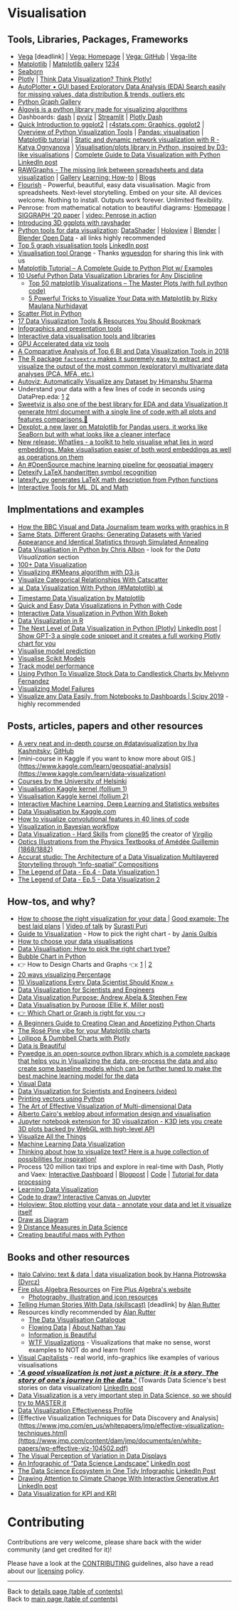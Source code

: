 # Visualisation

## Tools, Libraries, Packages, Frameworks
  - [Vega](https://skillsmatter.com/skillscasts/12257-vega-a-grammar-of-interactive-graphics) [deadlink] | [Vega: Homepage](https://vega.github.io) | [Vega: GitHub](https://github.com/vega) | [Vega-lite](https://vega.github.io/vega-lite/)
  - [Matplotlib](https://www.dataquest.io/blog/matplotlib-tutorial/) | [Matplotlib gallery](https://matplotlib.org/3.2.2/gallery/index.html) [1](https://matplotlib.org/gallery.html)[2](https://pythonspot.com/matplotlib-gallery/)[3](https://python-graph-gallery.com/matplotlib/)[4](https://github.com/rasbt/matplotlib-gallery)
  - [Seaborn](https://lnkd.in/gih7hqz)
  - [Plotly](https://lnkd.in/gBYBMXc) | [Think Data Visualization? Think Plotly!](https://www.linkedin.com/posts/philipvollet_datascience-datascientist-analytics-activity-6715195138328674304-WAXn)
  - [AutoPlotter • GUI based Exploratory Data Analysis (EDA) Search easily for missing values, data distribution & trends, outliers etc](https://www.linkedin.com/posts/philipvollet_analytics-data-dataexploration-activity-6691932081448218624-5xNy)
  - [Python Graph Gallery](https://lnkd.in/gdGe-ef)
  - [Algovis is a python library made for visualizing algorithms](https://www.linkedin.com/posts/stevenouri_innovation-machinelearning-python-activity-6694175551722278912-EfSP)
  - Dashboards: [dash](https://plot.ly/dash/) | [pyviz](http://panel.pyviz.org) | [Streamlit]( https://streamlit.io/) | [Plotly Dash](https://plotly.com/dash/)
  - [Quick Introduction to ggplot2](http://blog.echen.me/2012/01/17/quick-introduction-to-ggplot2/) | [r4stats.com: Graphics, ggplot2](http://r4stats.com/examples/graphics-ggplot2/) | [Overview of Python Visualization Tools](https://pbpython.com/visualization-tools-1.html) | [Pandas: visualisation](http://pandas.pydata.org/pandas-docs/stable/user_guide/visualization.html) | [Matplotlib tutorial](https://github.com/rougier/matplotlib-tutorial) | [Static and dynamic network visualization with R - Katya Ognyanova](http://kateto.net/network-visualization) | [Visualisation/plots library in Python, inspired by D3-like visualisations](https://github.com/dxe4/uplot) | [Complete Guide to Data Visualization with Python](https://towardsdatascience.com/complete-guide-to-data-visualization-with-python-2dd74df12b5e) [LinkedIn post](https://www.linkedin.com/posts/ericaxelrod_complete-guide-to-data-visualization-with-activity-6639697943198736384-bIjG)
  - [RAWGraphs - The missing link between spreadsheets and data visualization](https://rawgraphs.io/) | [Gallery](https://rawgraphs.io/gallery/) [Learning: How-to](https://rawgraphs.io/learning/) | [Blogs](https://rawgraphs.io/blog/)
  - [Flourish](https://flourish.studio/) - Powerful, beautiful, easy
data visualisation. Magic from spreadsheets. Next-level storytelling. Embed on your site. All devices welcome. Nothing to install. Outputs work forever. Unlimited flexibility.
  - Penrose: from mathematical notation to beautiful diagrams: [Homepage](http://penrose.ink/) | [SIGGRAPH '20 paper](http://penrose.ink/siggraph20) | [video: Penrose in action](https://vimeo.com/416822487)
  - [Introducing 3D ggplots with rayshader](https://www.linkedin.com/posts/stevenouri_innovation-artificialintelligence-visualization-ugcPost-6668681520477274112-1JQ5)
  - [Python tools for data visualization](https://pyviz.org/): [DataShader](https://datashader.org/) | [Holoview](http://holoviews.org/) | [Blender](https://www.blender.org/) | [Blender Open Data](https://opendata.blender.org/) - all links highly recommended
  - [Top 5 graph visualisation tools](https://www.datasciencecentral.com/profiles/blogs/top-5-graph-visualisation-tools) [LinkedIn post](https://www.linkedin.com/posts/data-science-central_top-5-graph-visualisation-tools-activity-6644610781100994560-w6rN)
  - [Visualisation tool Orange](https://orange.biolab.si/#Orange-Features) - Thanks [wguesdon](https://github.com/wguesdon) for sharing this link with us
  - [Matplotlib Tutorial – A Complete Guide to Python Plot w/ Examples](https://lnkd.in/fFkUgQP)
  - [10 Useful Python Data Visualization Libraries for Any Discipline](https://mode.com/blog/python-data-visualization-libraries/)
     - [Top 50 matplotlib Visualizations – The Master Plots (with full python code)](https://www.machinelearningplus.com/plots/top-50-matplotlib-visualizations-the-master-plots-python/#1.-Scatter-plot)
     - [5 Powerful Tricks to Visualize Your Data with Matplotlib by Rizky Maulana Nurhidayat](https://www.linkedin.com/posts/towards-data-science_5-powerful-tricks-to-visualize-your-data-activity-6716999017034788864-UCzO)
  - [Scatter Plot in Python](https://www.youtube.com/watch?v=RsdVAPJ1DZw&feature=youtu.be)
  - [17 Data Visualization Tools & Resources You Should Bookmark](https://www.linkedin.com/posts/data-science-central_17-data-visualization-tools-resources-you-activity-6620724391854555136-v3oo)
  - [Infographics and presentation tools](https://www.fireplusalgebra.com/infographics-and-presentation-tools)
  - [Interactive data visualisation tools and libraries](https://www.fireplusalgebra.com/infographics-and-presentation-tools)
  - [GPU Accelerated data viz tools](https://www.linkedin.com/posts/murraydata_data-todashboard-activity-6623659330199781376-YIUQ)
  - [A Comparative Analysis of Top 6 BI and Data Visualization Tools in 2018](https://www.linkedin.com/posts/data-science-central_a-comparative-analysis-of-top-6-bi-and-data-activity-6650615095447605248-dJs6)
  - [The R package `factoextra` makes it supremely easy to extract and visualize the output of the most common (exploratory) multivariate data analyses (PCA, MFA, etc.)](https://www.linkedin.com/posts/indrajeet-patil-397865174_r-rstats-dataviz-activity-6657548256693800960-VBbk)
  - [Autoviz: Automatically Visualize any Dataset by Himanshu Sharma](https://www.linkedin.com/posts/towards-data-science_autoviz-automatically-visualize-any-dataset-activity-6690393202836443136-5B4-)
  - Understand your data with a few lines of code in seconds using DataPrep.eda: [1](https://github.com/sfu-db/dataprep) [2](https://sfu-db.github.io/dataprep/index.html)
  - [Sweetviz is also one of the best library for EDA and data Visualization,It generate html document with a single line of code,with all plots and features comparisons.🤟](https://pypi.org/project/sweetviz/)
  - [Dexplot: a new layer on Matplotlib for Pandas users, it works like SeaBorn but with what looks like a cleaner interface](https://github.com/dexplo/dexplot/)
  - [New release: Whatlies - a toolkit to help visualise what lies in word embeddings. Make visualisation easier of both word embeddings as well as operations on them](https://www.linkedin.com/posts/philipvollet_nlp-machinelearning-datascience-activity-6704264100802822144-4TV5)
  - [An #OpenSource machine learning pipeline for geospatial imagery](https://www.linkedin.com/posts/philipvollet_opensource-machinelearning-geoai-activity-6700296698390020096-7XyA)
  - [Detexify LaTeX handwritten symbol recognition](https://detexify.kirelabs.org/classify.html)
  - [latexify_py generates LaTeX math description from Python functions](https://www.linkedin.com/posts/philipvollet_python-latex-math-activity-6700350819059007488-JEJr)
  - [Interactive Tools for ML, DL and Math](https://github.com/Machine-Learning-Tokyo/Interactive_Tools)

## Implmentations and examples

  - [How the BBC Visual and Data Journalism team works with graphics in R](https://medium.com/bbc-visual-and-data-journalism/how-the-bbc-visual-and-data-journalism-team-works-with-graphics-in-r-ed0b35693535)
  - [Same Stats, Different Graphs: Generating Datasets with Varied Appearance and Identical Statistics through Simulated Annealing](https://www.autodeskresearch.com/publications/samestats)
  - [Data Visualisation in Python by Chris Albon](https://chrisalbon.com/#python) - look for the _Data Visualization_ section
  - [100+ Data Visualization](https://www.linkedin.com/posts/nabihbawazir_machinelearing-artificailintelligence-activity-6606240371859124224-dFM1)
  - [Visualizing #KMeans algorithm with D3.js](https://www.linkedin.com/posts/nabihbawazir_kmeans-ugcPost-6607183847048220672-1iFK)
  - [Visualize Categorical Relationships With Catscatter](https://www.linkedin.com/posts/towards-data-science_visualize-categorical-relationships-with-activity-6653475444580581376-y43i)
  - [📊 Data Visualization With Python (#Matplotlib) 📊](https://www.linkedin.com/posts/asif-bhat_data-visualization-matplotlib-activity-6652842499503153152-He0N)
  - [Timestamp Data Visualization by Matplotlib](https://www.datasciencecentral.com/profiles/blogs/timestamp-data-and-visualization-by-matplotlib)
  - [Quick and Easy Data Visualizations in Python with Code](https://towardsdatascience.com/5-quick-and-easy-data-visualizations-in-python-with-code-a2284bae952f)
  - [Interactive Data Visualization in Python With Bokeh](https://realpython.com/python-data-visualization-bokeh/)
  - [Data Visualization in R](https://lnkd.in/fEvZB_N)
  - [The Next Level of Data Visualization in Python (Plotly)](https://towardsdatascience.com/the-next-level-of-data-visualization-in-python-dd6e99039d5e) [LinkedIn post](https://lnkd.in/fKn4cPM) | [Show GPT-3 a single code snippet and it creates a full working Plotly chart for you](https://www.linkedin.com/posts/philipvollet_ai-artificialintelligence-dashboard-activity-6692806605131644928-plLk)
  - [Visualise model prediction](https://app.wandb.ai/lavanyashukla/visualize-predictions/reports/Visualize-Model-Predictions--Vmlldzo1NjM4OA/)
  - [Visualise Scikit Models](https://app.wandb.ai/lavanyashukla/visualize-sklearn/reports/Visualize-Scikit-Models--Vmlldzo0ODIzNg)
  - [Track model performance](https://app.wandb.ai/lavanyashukla/visualize-models/reports/Track-Model-Performance--Vmlldzo1NTk2MA)
  - [Using Python To Visualize Stock Data to Candlestick Charts by Melvynn Fernandez](https://www.linkedin.com/posts/towards-data-science_using-python-to-visualize-stock-data-to-candlestick-activity-6659065025443041280-lWJo)
  - [Visualizing Model Failures](https://www.kaggle.com/c/liverpool-ion-switching/discussion/149846)
  - [Visualize any Data Easily, from Notebooks to Dashboards | Scipy 2019](https://www.youtube.com/watch?v=7deGS4IPAQ0 (James Bednar)) - highly recommended

## Posts, articles, papers and other resources
  - [A very neat and in-depth course on #datavisualization by Ilya Kashnitsky:](https://www.linkedin.com/posts/sanyambhutani_datavisualization-dataviz-datavizualization-activity-6690445984163528704--iuh) [GitHub](https://lnkd.in/eMicn7J)
  - [mini-course in Kaggle if you want to know more about GIS.](https://www.kaggle.com/learn/geospatial-analysis](https://www.kaggle.com/learn/data-visualization)
  - [Courses by the University of Helsinki](https://automating-gis-processes.github.io/site/) 
  - [Visualisation Kaggle kernel (follium 1)](https://www.kaggle.com/bhanvimenghani/folium-chai-eda) 
  - [Visualisation Kaggle kernel (follium 2)](https://www.kaggle.com/pompelmo/chaieda-police-violence)
  - [Interactive Machine Learning, Deep Learning and Statistics websites](https://p.migdal.pl/interactive-machine-learning-list/)
  - [Data Visualisation by Kaggle.com](https://www.kaggle.com/learn/data-visualization)
  - [How to visualize convolutional features in 40 lines of code](https://towardsdatascience.com/how-to-visualize-convolutional-features-in-40-lines-of-code-70b7d87b0030)
  - [Visualization in Bayesian workflow](https://arxiv.org/abs/1709.01449)
  - [Data Visualization - Hard Skills](https://github.com/clone95/Virgilio/blob/master/Specializations/HardSkills/DataVisualization.md) from [clone95](http://github.com/clone95) the creator of [Virgilio](http://github.com/clone95/Virgilio)
  - [Optics Illustrations from the Physics Textbooks of Amédée Guillemin (1868/1882)](https://publicdomainreview.org/collections/optics-illustrations-from-the-physics-textbooks-of-amedee-guillemin-1868-1882/)
  - [Accurat studio: The Architecture of a Data Visualization Multilayered Storytelling through “Info-spatial” Compositions](https://medium.com/accurat-studio/the-architecture-of-a-data-visualization-470b807799b4)
  - [The Legend of Data - Ep.4 - Data Visualization 1](https://dev.to/cheukting_ho/the-legend-of-data-ep-4-data-visualization-1-1b72)
  - [The Legend of Data - Ep.5 - Data Visualization 2](https://dev.to/cheukting_ho/the-legend-of-data-ep-5-data-visualization-2-i15)

## How-tos, and why?
  - [How to choose the right visualization for your data ](https://flourish.studio/2018/09/28/choosing-the-right-visualisation/) | [Good example: The best laid plans](https://towardsdatascience.com/the-best-laid-plans-7eb3a22ffbc1) | [Video of talk](https://www.youtube.com/watch?v=YenoaVWHV80) by [Surasti Puri](https://www.surastipuri.com/)
  - [Guide to Visualization](../presentations/data/Data%20Visualization%20–%20How%20to%20Pick%20the%20Right%20Chart%20Type-1.pdf) - How to pick the right chart - by [Janis Gulbis](https://janisgulbis.com/)
  - [How to choose your data visualisations](../data/how-to-choose-your-data-visualisations.jpg)
  - [Data Visualisation: How to pick the right chart type?](https://www.linkedin.com/posts/mani-sarkar_machinelearning-deeplearning-datascience-activity-6616361422089785344-Ehnx)
  - [Bubble Chart in Python](https://www.youtube.com/watch?v=QmjwRB8QfUI&feature=youtu.be)
  - 👉 How to Design Charts and Graphs 👈: [1](https://www.linkedin.com/posts/asif-bhat_data-visualisation-activity-6623492689587474432-mut5) | [2](https://www.linkedin.com/posts/asif-bhat_data-visualization-activity-6650705670217797632-Zysa)
  - [20 ways visualizing Percentage](https://www.linkedin.com/posts/nabihbawazir_machinelearing-artificailintelligence-datascience-activity-6607004732953329664-KVEq)
  - [10 Visualizations Every Data Scientist Should Know +](https://www.linkedin.com/feed/update/urn:li:activity:6692865495080730624/)
  - [Data Visualization for Scientists and Engineers](https://www.jmp.com/en_us/events/statistically-speaking/events/sep-2/live-stream/watch.html)
  - [Data Visualization Purpose: Andrew Abela & Stephen Few](https://www.linkedin.com/posts/nabihbawazir_data-visualization-purpose-activity-6606961340106018816-uDZd)
  - [Data Visualisation by Purpose (Ellie K, Miller post)](https://www.linkedin.com/posts/nabihbawazir_datascience-machinelearning-artificialintelligence-activity-6623855200325197824-0nxv)
  - [👉 Which Chart or Graph is right for you 👈](https://www.linkedin.com/posts/asif-bhat_data-visualisation-activity-6623861062238334977-EP68)
  - [A Beginners Guide to Creating Clean and Appetizing Python Charts](https://towardsdatascience.com/a-beginners-guide-to-creating-clean-and-appetizing-python-charts-f7e1cf1899d2?source=social.tw)
  - [The Rosé Pine vibe for your Matplotlib charts](https://www.linkedin.com/posts/philipvollet_matplotlib-datascience-dashboard-activity-6794506962332717056-DTM4)
  - [Lollipop & Dumbbell Charts with Plotly](https://towardsdatascience.com/lollipop-dumbbell-charts-with-plotly-696039d5f85?source=social.tw&gi=ce96280a359d)
  - [Data is Beautiful](https://www.reddit.com/r/dataisbeautiful/)
  - [Pywedge is an open-source python library which is a complete package that helps you in Visualizing the data, pre-process the data and also create some baseline models which can be further tuned to make the best machine learning model for the data](https://www.linkedin.com/posts/himanshusharmads_pywedge-a-complete-package-for-eda-data-activity-6742464668968730624-NAN1)
  - [Visual Data](http://visualdata.io/)
  - [Data Visualization for Scientists and Engineers (video)](https://youtu.be/pkPUICnZ3pI)
  - [Printing vectors using Python](https://stackoverflow.com/questions/42281966/how-to-plot-vectors-in-python-using-matplotlib)
  - [The Art of Effective Visualization of Multi-dimensional Data](https://towardsdatascience.com/the-art-of-effective-visualization-of-multi-dimensional-data-6c7202990c57)
  - [Alberto Cairo's weblog about information design and visualisation](http://www.thefunctionalart.com/)
  - [Jupyter notebook extension for 3D visualization - K3D lets you create 3D plots backed by WebGL with high-level API](https://www.linkedin.com/posts/philipvollet_datascience-jupyter-python-activity-6747052424302874624-3pvu)
  - [Visualize All the Things](https://www.thoughtworks.com/radar?utm_source=marketo&utm_medium=email&utm_campaign=techradar-vol23&mkt_tok=eyJpIjoiTlRSallqTmxNemcyTVRVdyIsInQiOiJSU0RSVnVyZXlcL0lzc0VDZk5meWVHRXZON2FwUElTM3BwVTNKUTBKa2dMZzdLZlBxTFduaGdINXBlMmk5VzJGXC8yNGFNaXhRRG11QVVBVFRjMUFZeThHQlljMXh4UllZa3dWYmMrK2pTcXg5ZkJFa1JMSUNKS2JcL1wvUVFUNE1ReEUifQ%3D%3D#visualize-all-the-things)
  - [Machine Learning Data Visualization](https://towardsdatascience.com/machine-learning-data-visualization-4c386fe3d971?source=social.tw&gi=b1c272c4589b)
  - [Thinking about how to visualize text? Here is a huge collection of possibilities for inspiration!](https://www.linkedin.com/posts/philipvollet_datascience-nlp-dashboards-activity-6734202503728123904-ztkM)
  - Process 120 million taxi trips and explore in real-time with Dash, Plotly and Vaex: [Interactive Dashboard](https://dash.vaex.io/) | [Blogpost](https://lnkd.in/gYWTtRX) | [Code](https://lnkd.in/gFJg2GE) | [Tutorial for data processing](https://lnkd.in/gF_EEeN)
  - [Learning Data Visualization](https://www.linkedin.com/learning/learning-data-visualization-3)
  - [Code to draw? Interactive Canvas on Jupyter](https://www.linkedin.com/posts/philipvollet_python-datascientist-jupyter-activity-6728596731803660288-wVXF)
  - [Holoview: Stop plotting your data - annotate your data and let it visualize itself](https://www.linkedin.com/posts/philipvollet_data-datascience-plotly-activity-6740700125418659840-lbcB)
  - [Draw as Diagram](https://www.linkedin.com/posts/philipvollet_python-devops-mlops-activity-6810071949092507648-B-ZY)
  - [9 Distance Measures in Data Science](https://www.linkedin.com/feed/update/urn%3Ali%3Aactivity%3A6762316624679768065/)
  - [Creating beautiful maps with Python](https://towardsdatascience.com/creating-beautiful-maps-with-python-6e1aae54c55c)

## Books and other resources
  - [Italo Calvino: text & data | data visualization book by Hanna Piotrowska (Dyrcz)](https://www.behance.net/gallery/83315693/Calvinos-book-text-data-data-visualization?fbclid=IwAR0zj9iwNSDOp2x7n8Kh-CaKaJ3vZjGHfWMIloWZklNuH_QQKzpMxnQOXUM)
  - [Fire plus Algebra Resources](https://www.fireplusalgebra.com/resources) on [Fire Plus Algebra's website](https://www.fireplusalgebra.com/)
    - [Photography, illustration and icon resources](https://www.fireplusalgebra.com/image-and-icon-resources)
  - [Telling Human Stories With Data (skillscast)](https://skillsmatter.com/skillscasts/14252-telling-human-stories-with-data) [deadlink] by [Alan Rutter](https://www.fireplusalgebra.com/about)
  - Resources kindly recommended by [Alan Rutter](https://www.fireplusalgebra.com/about)
    - [The Data Visualisation Catalogue](https://datavizcatalogue.com/)
    - [Flowing Data](https://flowingdata.com/) | [About Nathan Yau](https://flowingdata.com/about-nathan/)
    - [Information is Beautiful](https://informationisbeautiful.net/)
    - [WTF Visualizations](https://viz.wtf/) - Visualizations that make no sense, worst examples to NOT do and learn from!
  - [Visual Capitalists](https://www.visualcapitalist.com/) - real world, info-graphics like examples of various visualisations
  - ["𝘼 𝙜𝙤𝙤𝙙 𝙫𝙞𝙨𝙪𝙖𝙡𝙞𝙯𝙖𝙩𝙞𝙤𝙣 𝙞𝙨 𝙣𝙤𝙩 𝙟𝙪𝙨𝙩 𝙖 𝙥𝙞𝙘𝙩𝙪𝙧𝙚; 𝙞𝙩 𝙞𝙨 𝙖 𝙨𝙩𝙤𝙧𝙮. 𝙏𝙝𝙚 𝙨𝙩𝙤𝙧𝙮 𝙤𝙛 𝙤𝙣𝙚’𝙨 𝙟𝙤𝙪𝙧𝙣𝙚𝙮 𝙞𝙣 𝙩𝙝𝙚 𝙙𝙖𝙩𝙖."](https://towardsdatascience.com/march-edition-data-visualization-71d6d8d6d317) (Towards Data Science's best stories on data visualization) [LinkedIn post](https://www.linkedin.com/posts/parulpandeyindia_march-edition-data-visualization-activity-6641201649878691840-Bwmr) 
  - [Data Visualization is a very important step in Data Science, so we should try to MASTER it](https://www.linkedin.com/posts/asif-bhat_datascience-dataanalysis-datavisualization-activity-6638314252216176640-A27g)
  - [Data Visualization Effectiveness Profile](http://www.perceptualedge.com/articles/visual_business_intelligence/data_visualization_effectiveness_profile.pdf)
  - [Effective Visualization Techniques for Data Discovery and Analysis](https://www.jmp.com/en_us/whitepapers/jmp/effective-visualization-techniques.html](https://www.jmp.com/content/dam/jmp/documents/en/white-papers/wp-effective-viz-104502.pdf) 
  - [The Visual Perception of Variation in Data Displays](http://www.perceptualedge.com/articles/visual_business_intelligence/data_visualization_effectiveness_profile.pdf)
  - [An Infographic of “Data Science Landscape”](https://www.youtube.com/dataprofessor) [LinkedIn post](https://www.linkedin.com/posts/chanin-nantasenamat_datascience-machinelearning-ai-activity-6634129557907705856-G6JN)
  - [The Data Science Ecosystem in One Tidy Infographic](https://www.datasciencecentral.com/profiles/blogs/the-data-science-ecosystem-in-one-tidy-infographic) [LinkedIn Post](https://www.linkedin.com/posts/data-science-central_the-data-science-ecosystem-in-one-tidy-infographic-activity-6635188705470533632-jmGY)
  - [Drawing Attention to Climate Change With Interactive Generative Art](https://www.datasciencecentral.com/profiles/blogs/drawing-attention-to-climate-change-with-interactive-generative) [LinkedIn post](https://www.linkedin.com/posts/data-science-central_drawing-attention-to-climate-change-with-activity-6651300865799962624-0-5d)
  - [Data Visualization for KPI and KRI](https://www.linkedin.com/posts/nabihbawazir_datascience-machinelearning-artificialintelligence-activity-6637544069860024320-JNPk)

# Contributing

Contributions are very welcome, please share back with the wider community (and get credited for it)!

Please have a look at the [CONTRIBUTING](../CONTRIBUTING.md) guidelines, also have a read about our [licensing](../LICENSE.md) policy.

---

Back to [details page (table of contents)](../README-details.md#visualisation)<br>
Back to [main page (table of contents)](../README.md)